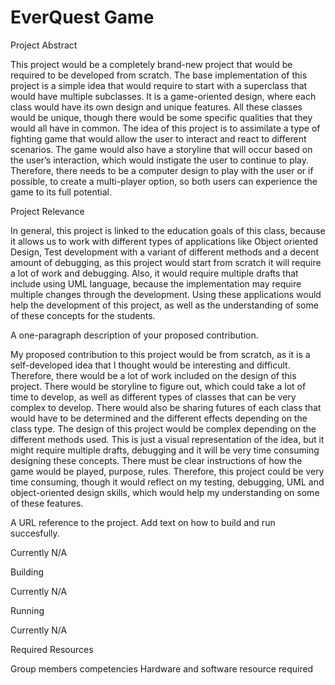 # EverQuest Game

Project Abstract

   This project would be a completely brand-new project that would be required to be developed from scratch. The base implementation of this project is a simple idea that would require to start with a superclass that would have multiple subclasses. It is a game-oriented design, where each class would have its own design and unique features. All these classes would be unique, though there would be some specific qualities that they would all have in common. The idea of this project is to assimilate a type of fighting game that would allow the user to interact and react to different scenarios. The game would also have a storyline that will occur based on the user’s interaction, which would instigate the user to continue to play. Therefore, there needs to be a computer design to play with the user or if possible, to create a multi-player option, so both users can experience the game to its full potential. 


Project Relevance

   In general, this project is linked to the education goals of this class, because it allows us to work with different types of applications like Object oriented Design, Test development with a variant of different methods and a decent amount of debugging, as this project would start from scratch it will require a lot of work and debugging. Also, it would require multiple drafts that include using UML language, because the implementation may require multiple changes through the development. Using these applications would help the development of this project, as well as the understanding of some of these concepts for the students.
    
A one-paragraph description of your proposed contribution.

   My proposed contribution to this project would be from scratch, as it is a self-developed idea that I thought would be interesting and difficult. Therefore, there would be a lot of work included on the design of this project. There would be storyline to figure out, which could take a lot of time to develop, as well as different types of classes that can be very complex to develop. There would also be sharing futures of each class that would have to be determined and the different effects depending on the class type. The design of this project would be complex depending on the different methods used. This is just a visual representation of the idea, but it might require multiple drafts, debugging and it will be very time consuming designing these concepts. There must be clear instructions of how the game would be played, purpose, rules. Therefore, this project could be very time consuming, though it would reflect on my testing, debugging, UML and object-oriented design skills, which would help my understanding on some of these features.

A URL reference to the project. Add text on how to build and run succesfully.

   Currently N/A

Building

   Currently N/A

Running

   Currently N/A

Required Resources

   Group members competencies
   Hardware and software resource required
